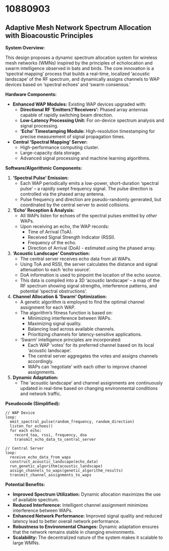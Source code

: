 # 10880903

## Adaptive Mesh Network Spectrum Allocation with Bioacoustic Principles

**System Overview:**

This design proposes a dynamic spectrum allocation system for wireless mesh networks (WMNs) inspired by the principles of echolocation and swarm intelligence observed in bats and birds. The core innovation is a ‘spectral mapping’ process that builds a real-time, localized ‘acoustic landscape’ of the RF spectrum, and dynamically assigns channels to WAP devices based on ‘spectral echoes’ and ‘swarm consensus.’

**Hardware Components:**

*   **Enhanced WAP Modules:** Existing WAP devices upgraded with:
    *   **Directional RF ‘Emitters’/’Receivers’:** Phased array antennas capable of rapidly switching beam direction.
    *   **Low-Latency Processing Unit:** For on-device spectrum analysis and signal processing.
    *   **‘Echo’ Timestamping Module:** High-resolution timestamping for precise measurement of signal propagation times.
*   **Central ‘Spectral Mapping’ Server:**
    *   High-performance computing cluster.
    *   Large-capacity data storage.
    *   Advanced signal processing and machine learning algorithms.

**Software/Algorithmic Components:**

1.  **‘Spectral Pulse’ Emission:**
    *   Each WAP periodically emits a low-power, short-duration ‘spectral pulse’ – a rapidly swept frequency signal. The pulse direction is controlled via the phased array antenna.
    *   Pulse frequency and direction are pseudo-randomly generated, but coordinated by the central server to avoid collisions.
2.  **‘Echo’ Reception & Analysis:**
    *   All WAPs listen for echoes of the spectral pulses emitted by *other* WAPs.
    *   Upon receiving an echo, the WAP records:
        *   Time of Arrival (ToA).
        *   Received Signal Strength Indicator (RSSI).
        *   Frequency of the echo.
        *   Direction of Arrival (DoA) - estimated using the phased array.
3.  **‘Acoustic Landscape’ Construction:**
    *   The central server receives echo data from all WAPs.
    *   Using ToA and RSSI, the server calculates the distance and signal attenuation to each ‘echo source’.
    *   DoA information is used to pinpoint the location of the echo source.
    *   This data is compiled into a 3D ‘acoustic landscape’ – a map of the RF spectrum showing signal strengths, interference patterns, and potential ‘spectral obstructions’.
4.  **Channel Allocation & ‘Swarm’ Optimization:**
    *   A genetic algorithm is employed to find the optimal channel assignment for each WAP.
    *   The algorithm’s fitness function is based on:
        *   Minimizing interference between WAPs.
        *   Maximizing signal quality.
        *   Balancing load across available channels.
        *   Prioritizing channels for latency-sensitive applications.
    *   ‘Swarm’ intelligence principles are incorporated:
        *   Each WAP ‘votes’ for its preferred channel based on its local ‘acoustic landscape’.
        *   The central server aggregates the votes and assigns channels accordingly.
        *   WAPs can ‘negotiate’ with each other to improve channel assignments.
5.  **Dynamic Adaptation:**
    *   The ‘acoustic landscape’ and channel assignments are continuously updated in real-time based on changing environmental conditions and network traffic.

**Pseudocode (Simplified):**

```
// WAP Device
loop:
  emit_spectral_pulse(random_frequency, random_direction)
  listen_for_echoes()
  for each echo:
    record_toa, rssi, frequency, doa
    transmit_echo_data_to_central_server

// Central Server
loop:
  receive_echo_data_from_waps
  construct_acoustic_landscape(echo_data)
  run_genetic_algorithm(acoustic_landscape)
  assign_channels_to_waps(genetic_algorithm_results)
  transmit_channel_assignments_to_waps
```

**Potential Benefits:**

*   **Improved Spectrum Utilization:**  Dynamic allocation maximizes the use of available spectrum.
*   **Reduced Interference:** Intelligent channel assignment minimizes interference between WAPs.
*   **Enhanced Network Performance:** Improved signal quality and reduced latency lead to better overall network performance.
*   **Robustness to Environmental Changes:** Dynamic adaptation ensures that the network remains stable in changing environments.
*   **Scalability:**  The decentralized nature of the system makes it scalable to large WMNs.